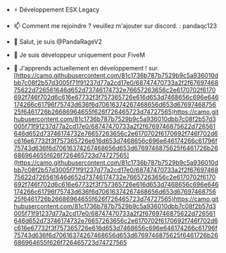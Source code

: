 - ⚡ Développement ESX Legacy 
- 📫 Comment me rejoindre ? veuillez m'ajouter sur discord. : pandaqc123

- 👋 Salut, je suis @PandaRageV2
- 👀 Je suis développeur uniquement pour FiveM
- 🌱 J'apprends actuellement en développement ! sur.
[https://camo.githubusercontent.com/81c1736b787b7529b9c5a936010dbb7c08f2b57d3005f71f91237d77a2cd17e0/68747470733a2f2f6769746875622d726561646d652d73746174732e76657263656c2e6170702f6170692f746f702d6c616e67732f3f757365726e616d653d7468656c696e646174266c61796f75743d636f6d70616374267468656d653d6769746875625f6461726b26686964655f626f726465723d74727565)https://camo.githubusercontent.com/81c1736b787b7529b9c5a936010dbb7c08f2b57d3005f71f91237d77a2cd17e0/68747470733a2f2f6769746875622d726561646d652d73746174732e76657263656c2e6170702f6170692f746f702d6c616e67732f3f757365726e616d653d7468656c696e646174266c61796f75743d636f6d70616374267468656d653d6769746875625f6461726b26686964655f626f726465723d74727565](https://camo.githubusercontent.com/81c1736b787b7529b9c5a936010dbb7c08f2b57d3005f71f91237d77a2cd17e0/68747470733a2f2f6769746875622d726561646d652d73746174732e76657263656c2e6170702f6170692f746f702d6c616e67732f3f757365726e616d653d7468656c696e646174266c61796f75743d636f6d70616374267468656d653d6769746875625f6461726b26686964655f626f726465723d74727565)https://camo.githubusercontent.com/81c1736b787b7529b9c5a936010dbb7c08f2b57d3005f71f91237d77a2cd17e0/68747470733a2f2f6769746875622d726561646d652d73746174732e76657263656c2e6170702f6170692f746f702d6c616e67732f3f757365726e616d653d7468656c696e646174266c61796f75743d636f6d70616374267468656d653d6769746875625f6461726b26686964655f626f726465723d74727565

<!---
PandaRageV2/PandaRageV2 est un référentiel ✨ spécial ✨ car son `README.md` (ce fichier) apparaît sur votre profil GitHub.
Vous pouvez cliquer sur le lien Aperçu pour examiner vos modifications.
--->
